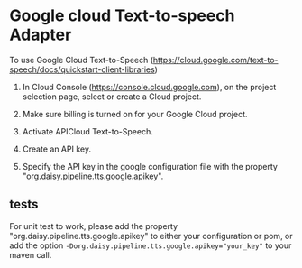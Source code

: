 # Google cloud Text-to-speech Adapter

To use Google Cloud Text-to-Speech (https://cloud.google.com/text-to-speech/docs/quickstart-client-libraries)

1. In Cloud Console (https://console.cloud.google.com), on the project selection page, select or create a Cloud project.

2. Make sure billing is turned on for your Google Cloud project.

3. Activate APICloud Text-to-Speech.

4. Create an API key.

5. Specify the API key in the google configuration file with the property "org.daisy.pipeline.tts.google.apikey".

## tests

For unit test to work, please add the property "org.daisy.pipeline.tts.google.apikey" to either your configuration or pom, or add the option `-Dorg.daisy.pipeline.tts.google.apikey="your_key"` to your maven call. 